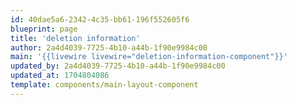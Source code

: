 ```yaml
---
id: 40dae5a6-2342-4c35-bb61-196f552605f6
blueprint: page
title: 'deletion information'
author: 2a4d4039-7725-4b10-a44b-1f90e9984c00
main: '{{livewire livewire="deletion-information-component"}}'
updated_by: 2a4d4039-7725-4b10-a44b-1f90e9984c00
updated_at: 1704804086
template: components/main-layout-component
---
```

